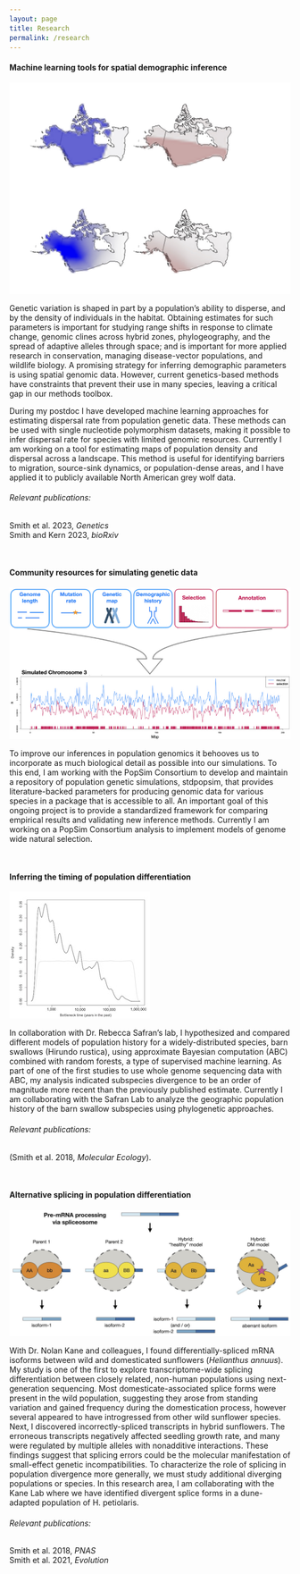 ```yaml
---
layout: page
title: Research
permalink: /research
---
```





#### Machine learning tools for spatial demographic inference

![wolves](assets/img/northamerica.jpg)

Genetic variation is shaped in part by a population’s ability to disperse, and by the density of individuals in the habitat.
Obtaining estimates for such parameters is important for studying range shifts in response to climate change, genomic clines across hybrid zones, phylogeography, and the spread of adaptive alleles through space; and is important for more applied research in conservation, managing disease-vector populations, and wildlife biology.
A promising strategy for inferring demographic parameters is using spatial genomic data. However, current genetics-based methods have constraints that prevent their use in many species, leaving a critical gap in our methods toolbox.

During my postdoc I have developed machine learning approaches for estimating dispersal rate from population genetic data.
These methods can be used with single nucleotide polymorphism datasets, making it possible to infer dispersal rate for species with limited genomic resources.
Currently I am working on a tool for estimating maps of population density and dispersal across a landscape.
This method is useful for identifying barriers to migration, source-sink dynamics, or population-dense areas, and I have applied it to publicly available North American grey wolf data.

###### Relevant publications:
Smith et al. 2023, *Genetics*\
Smith and Kern 2023, *bioRxiv*

&nbsp;
&nbsp;
&nbsp;
&nbsp;








#### Community resources for simulating genetic data

![stdpopsim](assets/img/stdpopsim.jpg)

To improve our inferences in population genomics it behooves us to incorporate as much biological detail as possible into our simulations.
To this end, I am working with the PopSim Consortium to develop and maintain a repository of population genetic simulations, stdpopsim, that provides literature-backed parameters for producing genomic data for various species in a package that is accessible to all.
An important goal of this ongoing project is to provide a standardized framework for comparing empirical results and validating new inference methods.
Currently I am working on a PopSim Consortium analysis to implement models of genome wide natural selection.

&nbsp;
&nbsp;
&nbsp;
&nbsp;






#### Inferring the timing of population differentiation

![barnswallow](assets/img/barnswallow.jpg)

In collaboration with Dr. Rebecca Safran’s lab, I hypothesized and compared different models of population history for a widely-distributed species, barn swallows (Hirundo rustica), using approximate Bayesian computation (ABC) combined with random forests, a type of supervised machine learning. As part of one of the first studies to use whole genome sequencing data with ABC, my analysis indicated subspecies divergence to be an order of magnitude more recent than the previously published estimate. Currently I am collaborating with the Safran Lab to analyze the geographic population history of the barn swallow subspecies using phylogenetic approaches.

###### Relevant publications:
(Smith et al. 2018, *Molecular Ecology*).

&nbsp;
&nbsp;
&nbsp;
&nbsp;








#### Alternative splicing in population differentiation

![splicing](assets/img/splicing.jpg)

With Dr. Nolan Kane and colleagues, I found differentially-spliced mRNA isoforms between wild and domesticated sunflowers (*Helianthus annuus*). My study is one of the first to explore transcriptome-wide splicing differentiation between closely related, non-human populations using next-generation sequencing. Most domesticate-associated splice forms were present in the wild population, suggesting they arose from standing variation and gained frequency during the domestication process, however several appeared to have introgressed from other wild sunflower species. Next, I discovered incorrectly-spliced transcripts in hybrid sunflowers. The erroneous transcripts negatively affected seedling growth rate, and many were regulated by multiple alleles with nonadditive interactions. These findings suggest that splicing errors could be the molecular manifestation of small-effect genetic incompatibilities. To characterize the role of splicing in population divergence more generally, we must study additional diverging populations or species. In this research area, I am collaborating with the Kane Lab where we have identified divergent splice forms in a dune-adapted population of H. petiolaris.

###### Relevant publications:
Smith et al. 2018, *PNAS*\
Smith et al. 2021, *Evolution*




